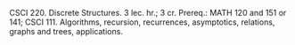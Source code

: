 CSCI 220. Discrete Structures.
3 lec. hr.; 3 cr.
Prereq.: MATH 120 and 151 or 141; CSCI 111.
Algorithms, recursion, recurrences, asymptotics, relations, graphs and trees, applications.
